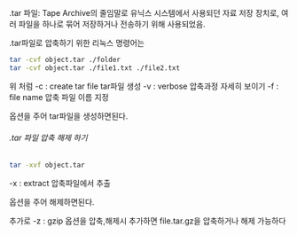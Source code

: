 
.tar 파일: Tape Archive의 줄임말로 유닉스 시스템에서 사용되던 자료 저장 장치로, 여러 파일을 하나로 묶어 저장하거나 전송하기 위해 사용되었음.

.tar파일로 압축하기 위한 리눅스 명령어는
``` bash
tar -cvf object.tar ./folder
tar -cvf object.tar ./file1.txt ./file2.txt
```
위 처럼
-c : create tar file tar파일 생성
-v : verbose 압축과정 자세히 보이기
-f : file name 압축 파일 이름 지정

옵션을 주어 tar파일을 생성하면된다.

###### .tar 파일 압축 해제 하기

``` bash
tar -xvf object.tar
```
-x : extract 압축파일에서 추출

옵션을 주어  해제하면된다.

추가로 -z : gzip 옵션을 압축,해제시 추가하면 file.tar.gz을 압축하거나 해제 가능하다

